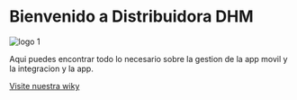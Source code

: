 # Bienvenido a Distribuidora DHM

![logo 1](https://github.com/DHM-DISTRIBUIDORA/.github/assets/7370358/ad4eedce-33ff-438c-ad35-18a109d9f0ef)

Aqui puedes encontrar todo lo necesario sobre la gestion de la app movil y la integracion y la app.

[Visite nuestra wiky](https://github.com/DHM-DISTRIBUIDORA/.github/wiki/Server)
